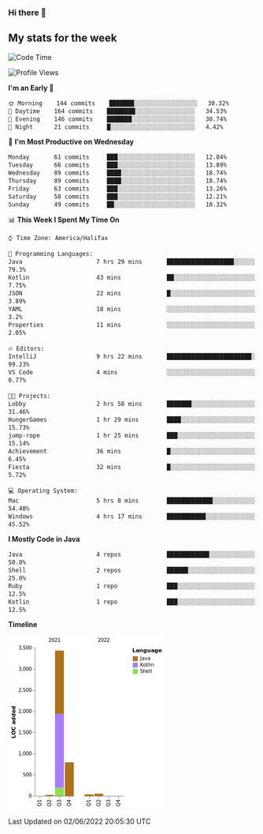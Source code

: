 ### Hi there 👋

## My stats for the week
<!--START_SECTION:waka-->
![Code Time](http://img.shields.io/badge/Code%20Time-237%20hrs%203%20mins-blue)

![Profile Views](http://img.shields.io/badge/Profile%20Views-0-blue)

**I'm an Early 🐤** 

```text
🌞 Morning    144 commits    ███████░░░░░░░░░░░░░░░░░░   30.32% 
🌆 Daytime    164 commits    ████████░░░░░░░░░░░░░░░░░   34.53% 
🌃 Evening    146 commits    ███████░░░░░░░░░░░░░░░░░░   30.74% 
🌙 Night      21 commits     █░░░░░░░░░░░░░░░░░░░░░░░░   4.42%

```
📅 **I'm Most Productive on Wednesday** 

```text
Monday       61 commits     ███░░░░░░░░░░░░░░░░░░░░░░   12.84% 
Tuesday      66 commits     ███░░░░░░░░░░░░░░░░░░░░░░   13.89% 
Wednesday    89 commits     ████░░░░░░░░░░░░░░░░░░░░░   18.74% 
Thursday     89 commits     ████░░░░░░░░░░░░░░░░░░░░░   18.74% 
Friday       63 commits     ███░░░░░░░░░░░░░░░░░░░░░░   13.26% 
Saturday     58 commits     ███░░░░░░░░░░░░░░░░░░░░░░   12.21% 
Sunday       49 commits     ██░░░░░░░░░░░░░░░░░░░░░░░   10.32%

```


📊 **This Week I Spent My Time On** 

```text
⌚︎ Time Zone: America/Halifax

💬 Programming Languages: 
Java                     7 hrs 29 mins       ███████████████████░░░░░░   79.3% 
Kotlin                   43 mins             ██░░░░░░░░░░░░░░░░░░░░░░░   7.75% 
JSON                     22 mins             █░░░░░░░░░░░░░░░░░░░░░░░░   3.89% 
YAML                     18 mins             ░░░░░░░░░░░░░░░░░░░░░░░░░   3.2% 
Properties               11 mins             ░░░░░░░░░░░░░░░░░░░░░░░░░   2.05%

🔥 Editors: 
IntelliJ                 9 hrs 22 mins       ████████████████████████░   99.23% 
VS Code                  4 mins              ░░░░░░░░░░░░░░░░░░░░░░░░░   0.77%

🐱‍💻 Projects: 
Lobby                    2 hrs 58 mins       ███████░░░░░░░░░░░░░░░░░░   31.46% 
HungerGames              1 hr 29 mins        ████░░░░░░░░░░░░░░░░░░░░░   15.73% 
jump-rope                1 hr 25 mins        ███░░░░░░░░░░░░░░░░░░░░░░   15.14% 
Achievement              36 mins             █░░░░░░░░░░░░░░░░░░░░░░░░   6.45% 
Fiesta                   32 mins             █░░░░░░░░░░░░░░░░░░░░░░░░   5.72%

💻 Operating System: 
Mac                      5 hrs 8 mins        █████████████░░░░░░░░░░░░   54.48% 
Windows                  4 hrs 17 mins       ███████████░░░░░░░░░░░░░░   45.52%

```

**I Mostly Code in Java** 

```text
Java                     4 repos             ████████████░░░░░░░░░░░░░   50.0% 
Shell                    2 repos             ██████░░░░░░░░░░░░░░░░░░░   25.0% 
Ruby                     1 repo              ███░░░░░░░░░░░░░░░░░░░░░░   12.5% 
Kotlin                   1 repo              ███░░░░░░░░░░░░░░░░░░░░░░   12.5%

```


**Timeline**

![Chart not found](https://raw.githubusercontent.com/lyndseyy/lyndseyy/main/charts/bar_graph.png) 


 Last Updated on 02/06/2022 20:05:30 UTC
<!--END_SECTION:waka-->